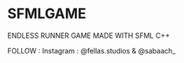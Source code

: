 # SFMLGAME
ENDLESS RUNNER GAME MADE WITH SFML C++

FOLLOW :
Instagram : @fellas.studios & @sabaach_
